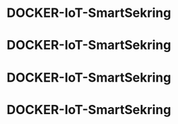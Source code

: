 # DOCKER-IoT-SmartSekring
# DOCKER-IoT-SmartSekring
# DOCKER-IoT-SmartSekring
# DOCKER-IoT-SmartSekring
